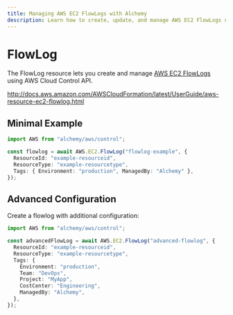 ```yaml
---
title: Managing AWS EC2 FlowLogs with Alchemy
description: Learn how to create, update, and manage AWS EC2 FlowLogs using Alchemy Cloud Control.
---
```


# FlowLog

The FlowLog resource lets you create and manage [AWS EC2 FlowLogs](https://docs.aws.amazon.com/ec2/latest/userguide/) using AWS Cloud Control API.

http://docs.aws.amazon.com/AWSCloudFormation/latest/UserGuide/aws-resource-ec2-flowlog.html

## Minimal Example

```ts
import AWS from "alchemy/aws/control";

const flowlog = await AWS.EC2.FlowLog("flowlog-example", {
  ResourceId: "example-resourceid",
  ResourceType: "example-resourcetype",
  Tags: { Environment: "production", ManagedBy: "Alchemy" },
});
```

## Advanced Configuration

Create a flowlog with additional configuration:

```ts
import AWS from "alchemy/aws/control";

const advancedFlowLog = await AWS.EC2.FlowLog("advanced-flowlog", {
  ResourceId: "example-resourceid",
  ResourceType: "example-resourcetype",
  Tags: {
    Environment: "production",
    Team: "DevOps",
    Project: "MyApp",
    CostCenter: "Engineering",
    ManagedBy: "Alchemy",
  },
});
```

